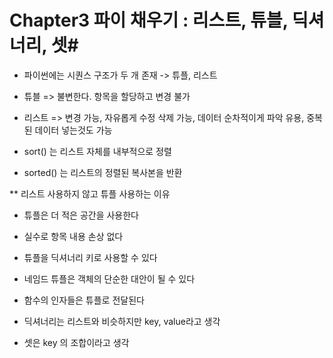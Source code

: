 # Chapter3 파이 채우기 : 리스트, 튜블, 딕셔너리, 셋#

* 파이썬에는 시퀀스 구조가 두 개 존재 -> 튜플, 리스트
* 튜블 => 불변한다. 항목을 할당하고 변경 불가
* 리스트 => 변경 가능, 자유롭게 수정 삭제 가능, 데이터 순차적이게 파악 유용, 중복된 데이터 넣는것도 가능

* sort() 는 리스트 자체를 내부적으로 정렬
* sorted() 는 리스트의 정렬된 복사본을 반환

** 리스트 사용하지 않고 튜플 사용하는 이유
* 튜플은 더 적은 공간을 사용한다
* 실수로 항목 내용 손상 없다
* 튜플을 딕셔너리 키로 사용할 수 있다
* 네임드 튜플은 객체의 단순한 대안이 될 수 있다
* 함수의 인자들은 튜플로 전달된다

* 딕셔너리는 리스트와 비슷하지만 key, value라고 생각
* 셋은 key 의 조합이라고 생각
